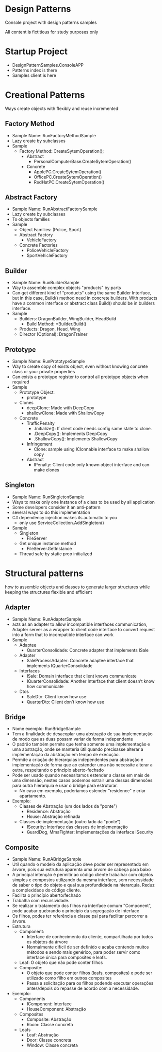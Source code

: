 # Design Patterns
Console project with design patterns samples

All content is fictitious for study purposes only

# Startup Project
- DesignPatternSamples.ConsoleAPP
- Patterns index is there
- Samples client is here

# Creational Patterns
 Ways create objects with flexibly and reuse incremented

## Factory Method
- Sample Name: RunFactoryMethodSample
- Lazy create by subclasses
- Sample
    - Factory Method: CreateSytemOperation();
      - Abstract
        -  PersonalComputerBase.CreateSytemOperation()
      - Concrete
        -  ApplePC.CreateSytemOperation()
        -  OfficePC.CreateSytemOperation()
        -  RedHatPC.CreateSytemOperation()

## Abstract Factory
- Sample Name: RunAbstractFactorySample
- Lazy create by subclasses
- To objects families
- Sample
  -  Object Families: (Police, Sport)
  - Abstract Factory
     - VehicleFactory
   - Concrete Factories
     - PoliceVehicleFactory
     - SportVehicleFactory

## Builder
- Sample Name: RunBuilderSample
- Way to assemble complex objects "products" by parts
- Can get different kind of "products" using the same Builder Interface, but in this case, Build() method need in concrete builders. With products have a common interface or abstract class Build() should be in builders interface.
- Sample    
  - Builders: DragonBuilder, WingBuilder, HeadBuild
    - Build Method: *Builder.Build()
  - Products: Dragon, Head, Wing
  - Director (Optional): DragonTrainer

## Prototype
- Sample Name: RunPrototypeSample
- Way to create copy of exists object, even without knowing concrete class or your private properties
- Can exists a prototype register to control all prototype objects when required
- Sample
  - Prototype Object:
    - prototype
  - Clones
    - deepClone: Made with DeepCopy
    - shallowClone: Made with ShallowCopy
  - Concrete
    - TrafficPenalty
      - .Initialize(): If client code needs config same state to clone.
      - .DeepCopy(): Implements DeepCopy
      - .ShallowCopy(): Implements ShallowCopy
    - Infringement
      - Clone: sample using IClonnable interface to make shallow copy
    - Abstract
      - IPenalty: Client code only known object interface and can make clones 

## Singleton
- Sample Name: RunSingletonSample
- Ways to make only one Instance of a class to be used by all application
- Some developers consider it an anti-pattern
- several ways to do this implementation
-  C# dependency injection makes its automatic to you
   -  only use ServiceCollection.AddSingleton()
- Sample
  - Singleton
    - FileServer
  - Get unique instance method
    - FileServer.GetInstance
  - Thread safe by static prop initialized
  
# Structural patterns
how to assemble objects and classes to generate larger structures while keeping the structures flexible and efficient

## Adapter
- Sample Name: RunAdapterSample
- acts as an adapter to allow incompatible interfaces communication, Adapter server as a wrapper to client code interface to convert request into a form that to incompatible interface can work
- Sample
  - Adaptee
    - QuarterConsolidade: Concrete adapter that implements ISale
  - Adapter
    - SaleProcessAdapter: Concrete adaptee interface that implements IQuarterConsolidade
  - Interfaces
    - ISale: Domain interface that client knows communicate
    - IQuarterConsolidade: Another Interface that client doesn’t know how communicate
  - Dtos
    - SaleDto: Client know how use
    - QuarterDto: Client don’t know how use
   
## Bridge
- Nome exemplo: RunBridgeSample
- Tem a finalidade de desacoplar uma abstração de sua implementação de modo que as duas possam variar de forma independente
- O padrão também permite que tenha somente uma implementação e uma abstração, onde se manteria útil quando precisasse alterar a implementação da abstração em tempo de execução. 
- Permite a criação de hierarquias independentes para abstração e implementação de forma que ao estender uma não necessite alterar a outra, respeitando o princípio aberto-fechado  
- Pode ser usado quando necessitamos estender a classe em mais de uma dimensão, nestes casos podemos extrair uma dessas dimensões para outra hierarquia e usar o bridge para estruturar.
  - No caso em exemplo, poderíamos estender "residence" e criar apartamento.
- Exemplo:
  - Classes de Abstração (um dos lados da "ponte")
    - Residence: Abstração
    - House: Abstração refinada
  - Classes de implementação (outro lado da "ponte")
    - ISecurity: Interface das classes de implementação
    - GuardDog, MmaFighter: Implementações da interface ISecurity
    
## Composite
- Sample Name: RunABridgeSample
- Útil quando o modelo da aplicação deve poder ser representado em árvore, pois sua estrutura aparenta uma árvore de cabeça para baixo
- A principal intenção é permitir ao código cliente trabalhar com objetos simples e compostos utilizando da mesma interface, sem necessidade de saber o tipo do objeto e qual sua profundidade na hierarquia. Reduz a complexidade do código cliente.
- Facilita o princípio aberto/fechado
- Trabalha com recursividade.
- Se realizar o tratamento dos filhos na interface comum "Component", pode acabar quebrando o princípio da segregação de interface
- Os filhos, podes ter referência a classe pai para facilitar percorrer a árvore.
- Estrutura
  - Component: 
    - Interface de conhecimento do cliente, compartilhada por todos os objetos da árvore
    - Normalmente difícil de ser definido e acaba contendo muitos métodos e sendo mais genérico, para poder servir como interface única para composites e leafs.
  - Leaf: O objeto que não pode conter filhos
  - Composite: 
    - O objeto que pode conter filhos (leafs, composites) e pode ser utilizado como filho em outros composites
    - Passa a solicitação para os filhos podendo executar operações antes/depois do repasse de acordo com a necessidade.
- Exemplo:
  - Components
    - IComponent: Interface
    - HouseComponent: Abstração
  - Composites
    - Composite: Abstração
    - Room: Classe concreta
  - Leafs
    - Leaf: Abstração
    - Door: Classe concreta
    - Window: Classe concreta